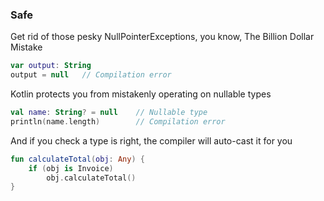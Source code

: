### Safe

Get rid of those pesky NullPointerExceptions, you know, The Billion Dollar Mistake

``` kotlin
var output: String
output = null   // Compilation error
```

Kotlin protects you from mistakenly operating on nullable types

``` kotlin
val name: String? = null    // Nullable type
println(name.length)        // Compilation error
```

And if you check a type is right, the compiler will auto-cast it for you

``` kotlin
fun calculateTotal(obj: Any) {
    if (obj is Invoice)
        obj.calculateTotal()
}
```